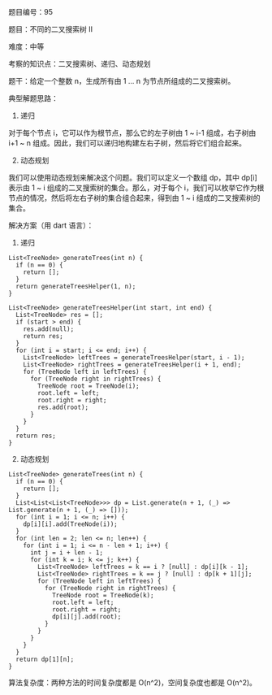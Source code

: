 题目编号：95

题目：不同的二叉搜索树 II

难度：中等

考察的知识点：二叉搜索树、递归、动态规划

题干：给定一个整数 n，生成所有由 1 ... n 为节点所组成的二叉搜索树。

典型解题思路：

1. 递归

对于每个节点 i，它可以作为根节点，那么它的左子树由 1 ~ i-1 组成，右子树由 i+1 ~ n 组成。因此，我们可以递归地构建左右子树，然后将它们组合起来。

2. 动态规划

我们可以使用动态规划来解决这个问题。我们可以定义一个数组 dp，其中 dp[i] 表示由 1 ~ i 组成的二叉搜索树的集合。那么，对于每个 i，我们可以枚举它作为根节点的情况，然后将左右子树的集合组合起来，得到由 1 ~ i 组成的二叉搜索树的集合。

解决方案（用 dart 语言）：

1. 递归

```
List<TreeNode> generateTrees(int n) {
  if (n == 0) {
    return [];
  }
  return generateTreesHelper(1, n);
}

List<TreeNode> generateTreesHelper(int start, int end) {
  List<TreeNode> res = [];
  if (start > end) {
    res.add(null);
    return res;
  }
  for (int i = start; i <= end; i++) {
    List<TreeNode> leftTrees = generateTreesHelper(start, i - 1);
    List<TreeNode> rightTrees = generateTreesHelper(i + 1, end);
    for (TreeNode left in leftTrees) {
      for (TreeNode right in rightTrees) {
        TreeNode root = TreeNode(i);
        root.left = left;
        root.right = right;
        res.add(root);
      }
    }
  }
  return res;
}
```

2. 动态规划

```
List<TreeNode> generateTrees(int n) {
  if (n == 0) {
    return [];
  }
  List<List<List<TreeNode>>> dp = List.generate(n + 1, (_) => List.generate(n + 1, (_) => []));
  for (int i = 1; i <= n; i++) {
    dp[i][i].add(TreeNode(i));
  }
  for (int len = 2; len <= n; len++) {
    for (int i = 1; i <= n - len + 1; i++) {
      int j = i + len - 1;
      for (int k = i; k <= j; k++) {
        List<TreeNode> leftTrees = k == i ? [null] : dp[i][k - 1];
        List<TreeNode> rightTrees = k == j ? [null] : dp[k + 1][j];
        for (TreeNode left in leftTrees) {
          for (TreeNode right in rightTrees) {
            TreeNode root = TreeNode(k);
            root.left = left;
            root.right = right;
            dp[i][j].add(root);
          }
        }
      }
    }
  }
  return dp[1][n];
}
```

算法复杂度：两种方法的时间复杂度都是 O(n^2)，空间复杂度也都是 O(n^2)。
